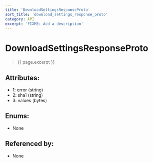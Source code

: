 ```yaml
---
title: 'DownloadSettingsResponseProto'
sort_title: 'download_settings_response_proto'
category: API
excerpt: 'FIXME: Add a description'
---
```


[comment]: <> (THIS PART IS GENERATED - AKA DON'T EDIT THIS PART MANUALLY)

# DownloadSettingsResponseProto

> {{ page.excerpt }}

## Attributes:

- 1: error (string)
- 2: sha1 (string)
- 3: values (bytes)

## Enums:

- None

## Referenced by:

- None

[comment]: <> (YOU CAN EDIT AFTER THIS)
